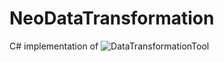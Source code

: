 # NeoDataTransformation
C# implementation of ![DataTransformationTool](https://peterlinx.github.io/DataTransformationTools)
